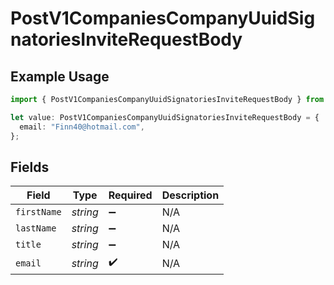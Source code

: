# PostV1CompaniesCompanyUuidSignatoriesInviteRequestBody

## Example Usage

```typescript
import { PostV1CompaniesCompanyUuidSignatoriesInviteRequestBody } from "@gusto/embedded-api/models/operations";

let value: PostV1CompaniesCompanyUuidSignatoriesInviteRequestBody = {
  email: "Finn40@hotmail.com",
};
```

## Fields

| Field              | Type               | Required           | Description        |
| ------------------ | ------------------ | ------------------ | ------------------ |
| `firstName`        | *string*           | :heavy_minus_sign: | N/A                |
| `lastName`         | *string*           | :heavy_minus_sign: | N/A                |
| `title`            | *string*           | :heavy_minus_sign: | N/A                |
| `email`            | *string*           | :heavy_check_mark: | N/A                |